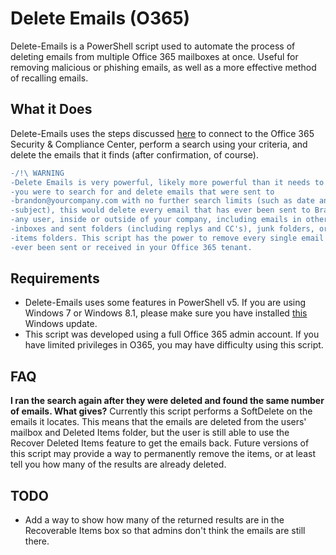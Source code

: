 # Delete Emails (O365)
Delete-Emails is a PowerShell script used to automate the process of deleting
emails from multiple Office 365 mailboxes at once. Useful for removing malicious
or phishing emails, as well as a more effective method of recalling emails.

## What it Does
Delete-Emails uses the steps discussed [here](https://support.office.com/en-us/article/3526fd06-b45f-445b-aed4-5ebd37b3762a)
to connect to the Office 365 Security & Compliance Center, perform a search
using your criteria, and delete the emails that it finds (after confirmation, of
course).

```diff
-/!\ WARNING
-Delete Emails is very powerful, likely more powerful than it needs to be. If
-you were to search for and delete emails that were sent to
-brandon@yourcompany.com with no further search limits (such as date and
-subject), this would delete every email that has ever been sent to Brandon by
-any user, inside or outside of your company, including emails in other users'
-inboxes and sent folders (including replys and CC's), junk folders, or deleted
-items folders. This script has the power to remove every single email that has
-ever been sent or received in your Office 365 tenant.
```

## Requirements
- Delete-Emails uses some features in PowerShell v5. If you are using Windows 7
or Windows 8.1, please make sure you have installed [this](https://www.microsoft.com/en-us/download/details.aspx?id=50395)
  Windows update.
- This script was developed using a full Office 365 admin account. If you have
limited privileges in O365, you may have difficulty using this script.

## FAQ
**I ran the search again after they were deleted and found the same number of
emails. What gives?**
Currently this script performs a SoftDelete on the emails it locates. This means
that the emails are deleted from the users' mailbox and Deleted Items folder,
but the user is still able to use the Recover Deleted Items feature to get the
emails back. Future versions of this script may provide a way to permanently
remove the items, or at least tell you how many of the results are already
deleted.

## TODO
- Add a way to show how many of the returned results are in the Recoverable
Items box so that admins don't think the emails are still there.